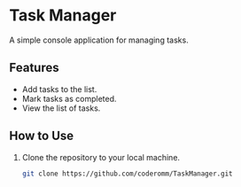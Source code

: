 # Task Manager

A simple console application for managing tasks.

## Features

- Add tasks to the list.
- Mark tasks as completed.
- View the list of tasks.

## How to Use

1. Clone the repository to your local machine.
   ```bash
   git clone https://github.com/coderomm/TaskManager.git
